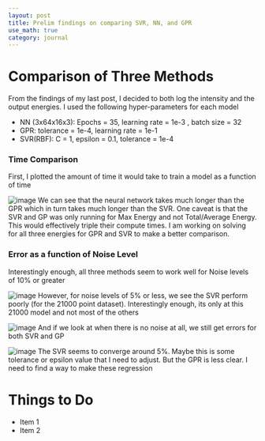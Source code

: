```yaml
---
layout: post
title: Prelim findings on comparing SVR, NN, and GPR
use_math: true
category: journal
---
```


# Comparison of Three Methods
From the findings of my last post, I decided to both log the intensity and the output energies. I used the following hyper-parameters for each model
- NN (3x64x16x3): Epochs = 35, learning rate = 1e-3 , batch size = 32
- GPR: tolerance = 1e-4, learning rate = 1e-1
- SVR(RBF): C = 1, epsilon = 0.1, tolerance = 1e-4

### Time Comparison
First, I plotted the amount of time it would take to train a model as a function of time

![image](https://github.com/ronak-n-desai/osunotebook/assets/98538788/5161da4a-46b4-40a3-ba40-62a625b1b321)
We can see that the neural network takes much longer than the GPR which in turn takes much longer than the SVR. One caveat is that the SVR and GP was only running for Max Energy and not Total/Average Energy. This would effectively triple their compute times. I am working on solving for all three energies for GPR and SVR to make a better comparison.

### Error as a function of Noise Level
Interestingly enough, all three methods seem to work well for Noise levels of 10\% or greater

![image](https://github.com/ronak-n-desai/osunotebook/assets/98538788/f9929441-8206-4db9-a300-b0a079b2e5e9)
However, for noise levels of 5\% or less, we see the SVR perform poorly (for the 21000 point dataset). Interestingly enough, its only at this 21000 model and not most of the others

![image](https://github.com/ronak-n-desai/osunotebook/assets/98538788/3f153e08-0944-494c-a246-dadc70aa8710)
And if we look at when there is no noise at all, we still get errors for both SVR and GP

![image](https://github.com/ronak-n-desai/osunotebook/assets/98538788/c8bed8f8-9a97-4e67-a0c9-24d48990be3b)
The SVR seems to converge around 5\%. Maybe this is some tolerance or epsilon value that I need to adjust. But the GPR is less clear. I need to find a way to make these regression 


# Things to Do
- Item 1
- Item 2
